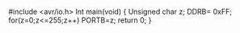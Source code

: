 #include <avr/io.h>
Int main(void)
{
Unsigned char z;
DDRB= 0xFF;
for(z=0;z<=255;z++)
PORTB=z;
return 0;
}
